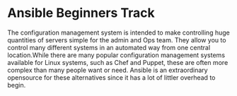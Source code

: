 # Ansible Beginners Track

The configuration management system is intended to make controlling huge quantities of servers simple for the admin and Ops team.
They allow you to control many different systems in an automated way from one central location.While there are many popular configuration
management systems available for Linux systems, such as Chef and Puppet, these are often more complex than many people want or need. 
Ansible is an extraordinary opensource for these alternatives since it has a lot of littler overhead to begin.
